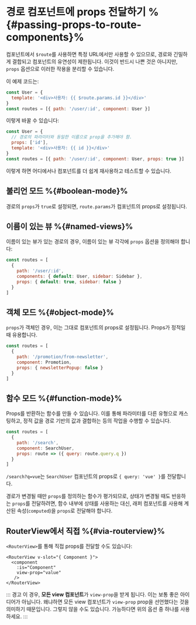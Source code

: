 # 경로 컴포넌트에 props 전달하기 %{#passing-props-to-route-components}%

<VueSchoolLink
href="https://vueschool.io/lessons/route-props"
title="Learn how to pass props to route components"
/>

컴포넌트에서 `$route`를 사용하면 특정 URL에서만 사용할 수 있으므로, 경로와 긴밀하게 결합되고 컴포넌트의 유연성이 제한됩니다. 이것이 반드시 나쁜 것은 아니지만, `props` 옵션으로 이러한 작용을 분리할 수 있습니다.

이 예제 코드는:

```js
const User = {
  template: '<div>사용자: {{ $route.params.id }}</div>'
}
const routes = [{ path: '/user/:id', component: User }]
```

이렇게 바꿀 수 있습니다:

```js
const User = {
  // 경로의 파라미터와 동일한 이름으로 prop을 추가해야 함.
  props: ['id'],
  template: '<div>사용자: {{ id }}</div>'
}
const routes = [{ path: '/user/:id', component: User, props: true }]
```

이렇게 하면 어디에서나 컴포넌트를 더 쉽게 재사용하고 테스트할 수 있습니다.

## 불리언 모드 %{#boolean-mode}%

경로의 `props`가 `true`로 설정되면, `route.params`가 컴포넌트의 props로 설정됩니다.

## 이름이 있는 뷰 %{#named-views}%

이름이 있는 뷰가 있는 경로의 경우, 이름이 있는 뷰 각각에 `props` 옵션을 정의해야 합니다:

```js
const routes = [
  {
    path: '/user/:id',
    components: { default: User, sidebar: Sidebar },
    props: { default: true, sidebar: false }
  }
]
```

## 객체 모드 %{#object-mode}%

`props`가 객체인 경우, 이는 그대로 컴포넌트의 props로 설정됩니다. Props가 정적일 때 유용합니다.

```js
const routes = [
  {
    path: '/promotion/from-newsletter',
    component: Promotion,
    props: { newsletterPopup: false }
  }
]
```

## 함수 모드 %{#function-mode}%

Props를 반환하는 함수를 만들 수 있습니다. 이를 통해 파라미터를 다른 유형으로 캐스팅하고, 정적 값을 경로 기반의 값과 결합하는 등의 작업을 수행할 수 있습니다.

```js
const routes = [
  {
    path: '/search',
    component: SearchUser,
    props: route => ({ query: route.query.q })
  }
]
```

`/search?q=vue`는 `SearchUser` 컴포넌트의 props로 `{ query: 'vue' }`를 전달합니다.

경로가 변경될 때만 `props`를 정의하는 함수가 평가되므로, 상태가 변경될 때도 반응하는 `props`를 전달하려면, 함수 내부에 상태를 사용하는 대신, 래퍼 컴포넌트를 사용해 계산된 속성(`computed`)을 `props`로 전달해야 합니다.

## RouterView에서 직접 %{#via-routerview}%

`<RouterView>`를 통해 직접 props를 전달할 수도 있습니다:

```vue-html
<RouterView v-slot="{ Component }">
  <component
    :is="Component"
    view-prop="value"
   />
</RouterView>
```

::: 경고
이 경우, **모든 view 컴포넌트**가 `view-prop`을 받게 됩니다. 이는 보통 좋은 아이디어가 아닙니다. 왜냐하면 모든 view 컴포넌트가 `view-prop` prop을 선언했다는 것을 의미하기 때문입니다. 그렇지 않을 수도 있습니다. 가능하다면 위의 옵션 중 하나를 사용하세요.
:::

